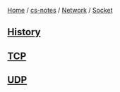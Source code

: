 [Home](https://mengxianbin.github.io) /
[cs-notes](https://mengxianbin.github.io/cs-notes/site) /
[Network](https://mengxianbin.github.io/cs-notes/site/Network) /
[Socket](https://mengxianbin.github.io/cs-notes/site/Network/Socket)

## [History](https://mengxianbin.github.io/cs-notes/site/Network/Socket/History)

## [TCP](https://mengxianbin.github.io/cs-notes/site/Network/Socket/TCP)

## [UDP](https://mengxianbin.github.io/cs-notes/site/Network/Socket/UDP)

